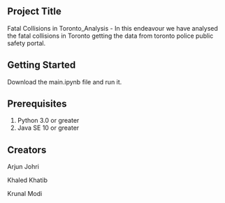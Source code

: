 ## Project Title
Fatal Collisions in Toronto_Analysis - In this endeavour we have analysed the fatal collisions in Toronto getting the data from toronto police public safety portal.

## Getting Started
Download the main.ipynb file and run it.

## Prerequisites
1) Python 3.0 or greater
2) Java SE 10 or greater

## Creators
Arjun Johri

Khaled Khatib

Krunal Modi
